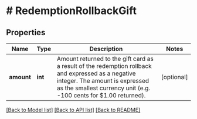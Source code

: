 # # RedemptionRollbackGift

## Properties

Name | Type | Description | Notes
------------ | ------------- | ------------- | -------------
**amount** | **int** | Amount returned to the gift card as a result of the redemption rollback and expressed as a negative integer. The amount is expressed as the smallest currency unit (e.g. -100 cents for $1.00 returned). | [optional]

[[Back to Model list]](../../README.md#models) [[Back to API list]](../../README.md#endpoints) [[Back to README]](../../README.md)
